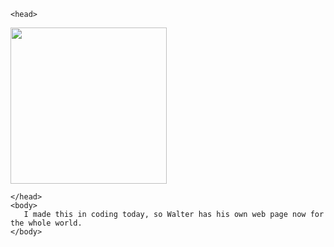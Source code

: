 
<html>
 
    <head>

        
       
<style>
  div {
    background: linear-gradient(to bottom, #0000ff 0%, #ff0000 100%);
}
 .walter{
 width:250px;
 }
  </style>


<img class="walter" src='https://lh3.googleusercontent.com/WFxm-gl_QxwE2VGS8OjVLcuU7PudEAI47RzPmF862yC8UnO8VNjTBDxpqPA5J6h6Co9IRODwHNHTEO-_7Cwis0GvtabtHROhM8Ti0EJj3z20dUC_W9QqDIQCjR6FuSAG-UTmtyO7SQ=w2400' />

    </head>
    <body>
       I made this in coding today, so Walter has his own web page now for the whole world.
    </body>
</html>
